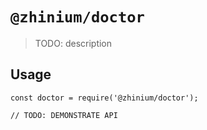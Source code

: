 # `@zhinium/doctor`

> TODO: description

## Usage

```
const doctor = require('@zhinium/doctor');

// TODO: DEMONSTRATE API
```
